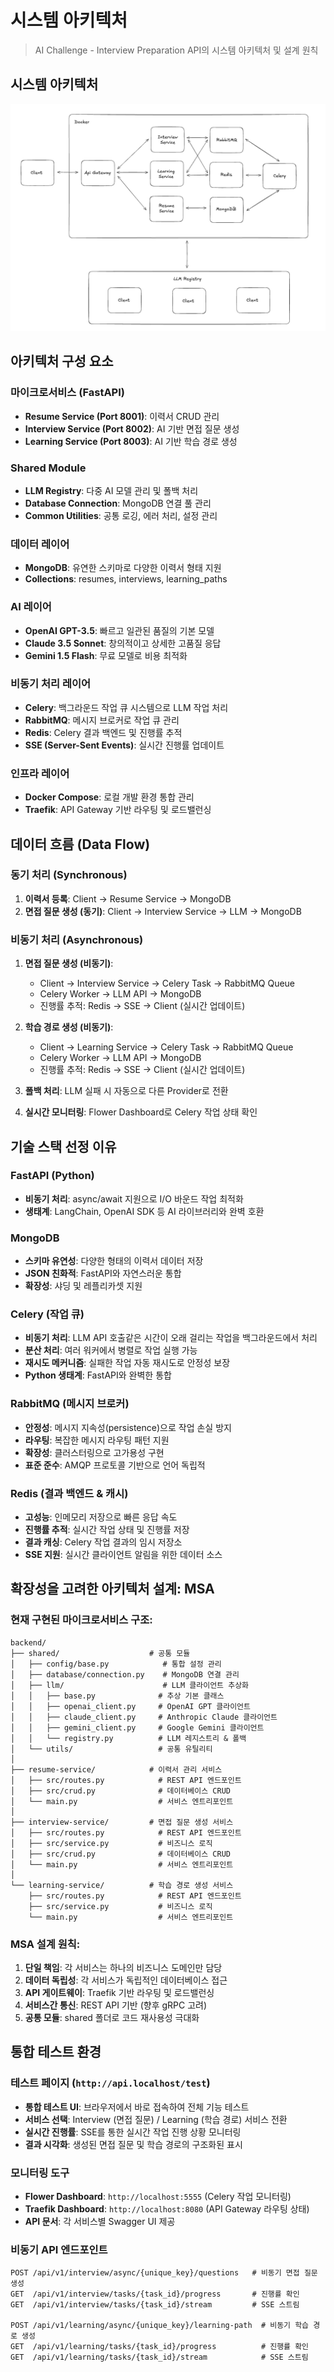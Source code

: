 # 시스템 아키텍처

> AI Challenge - Interview Preparation API의 시스템 아키텍처 및 설계 원칙

## 시스템 아키텍처 

![Architecture](./Architecture.png)

## 아키텍처 구성 요소

### **마이크로서비스 (FastAPI)**
- **Resume Service (Port 8001)**: 이력서 CRUD 관리
- **Interview Service (Port 8002)**: AI 기반 면접 질문 생성
- **Learning Service (Port 8003)**: AI 기반 학습 경로 생성

### **Shared Module**
- **LLM Registry**: 다중 AI 모델 관리 및 폴백 처리
- **Database Connection**: MongoDB 연결 풀 관리
- **Common Utilities**: 공통 로깅, 에러 처리, 설정 관리

### **데이터 레이어**
- **MongoDB**: 유연한 스키마로 다양한 이력서 형태 지원
- **Collections**: resumes, interviews, learning_paths

### **AI 레이어**
- **OpenAI GPT-3.5**: 빠르고 일관된 품질의 기본 모델
- **Claude 3.5 Sonnet**: 창의적이고 상세한 고품질 응답
- **Gemini 1.5 Flash**: 무료 모델로 비용 최적화

### **비동기 처리 레이어**
- **Celery**: 백그라운드 작업 큐 시스템으로 LLM 작업 처리
- **RabbitMQ**: 메시지 브로커로 작업 큐 관리
- **Redis**: Celery 결과 백엔드 및 진행률 추적
- **SSE (Server-Sent Events)**: 실시간 진행률 업데이트

### **인프라 레이어**
- **Docker Compose**: 로컬 개발 환경 통합 관리
- **Traefik**: API Gateway 기반 라우팅 및 로드밸런싱

## 데이터 흐름 (Data Flow)

### **동기 처리 (Synchronous)**
1. **이력서 등록**: Client → Resume Service → MongoDB
2. **면접 질문 생성 (동기)**: Client → Interview Service → LLM → MongoDB

### **비동기 처리 (Asynchronous)**
1. **면접 질문 생성 (비동기)**:
   - Client → Interview Service → Celery Task → RabbitMQ Queue
   - Celery Worker → LLM API → MongoDB
   - 진행률 추적: Redis → SSE → Client (실시간 업데이트)

2. **학습 경로 생성 (비동기)**:
   - Client → Learning Service → Celery Task → RabbitMQ Queue
   - Celery Worker → LLM API → MongoDB
   - 진행률 추적: Redis → SSE → Client (실시간 업데이트)

3. **폴백 처리**: LLM 실패 시 자동으로 다른 Provider로 전환
4. **실시간 모니터링**: Flower Dashboard로 Celery 작업 상태 확인

## 기술 스택 선정 이유

### **FastAPI (Python)**
- **비동기 처리**: async/await 지원으로 I/O 바운드 작업 최적화
- **생태계**: LangChain, OpenAI SDK 등 AI 라이브러리와 완벽 호환

### **MongoDB**
- **스키마 유연성**: 다양한 형태의 이력서 데이터 저장
- **JSON 친화적**: FastAPI와 자연스러운 통합
- **확장성**: 샤딩 및 레플리카셋 지원

### **Celery (작업 큐)**
- **비동기 처리**: LLM API 호출같은 시간이 오래 걸리는 작업을 백그라운드에서 처리
- **분산 처리**: 여러 워커에서 병렬로 작업 실행 가능
- **재시도 메커니즘**: 실패한 작업 자동 재시도로 안정성 보장
- **Python 생태계**: FastAPI와 완벽한 통합

### **RabbitMQ (메시지 브로커)**
- **안정성**: 메시지 지속성(persistence)으로 작업 손실 방지
- **라우팅**: 복잡한 메시지 라우팅 패턴 지원
- **확장성**: 클러스터링으로 고가용성 구현
- **표준 준수**: AMQP 프로토콜 기반으로 언어 독립적

### **Redis (결과 백엔드 & 캐시)**
- **고성능**: 인메모리 저장으로 빠른 응답 속도
- **진행률 추적**: 실시간 작업 상태 및 진행률 저장
- **결과 캐싱**: Celery 작업 결과의 임시 저장소
- **SSE 지원**: 실시간 클라이언트 알림을 위한 데이터 소스

## 확장성을 고려한 아키텍처 설계: MSA

### 현재 구현된 마이크로서비스 구조:

```
backend/
├── shared/                    # 공통 모듈
│   ├── config/base.py            # 통합 설정 관리
│   ├── database/connection.py    # MongoDB 연결 관리
│   ├── llm/                      # LLM 클라이언트 추상화
│   │   ├── base.py              # 추상 기본 클래스
│   │   ├── openai_client.py     # OpenAI GPT 클라이언트
│   │   ├── claude_client.py     # Anthropic Claude 클라이언트
│   │   ├── gemini_client.py     # Google Gemini 클라이언트
│   │   └── registry.py          # LLM 레지스트리 & 폴백
│   └── utils/                   # 공통 유틸리티
│
├── resume-service/            # 이력서 관리 서비스
│   ├── src/routes.py            # REST API 엔드포인트
│   ├── src/crud.py              # 데이터베이스 CRUD
│   └── main.py                  # 서비스 엔트리포인트
│
├── interview-service/         # 면접 질문 생성 서비스
│   ├── src/routes.py            # REST API 엔드포인트
│   ├── src/service.py           # 비즈니스 로직
│   ├── src/crud.py              # 데이터베이스 CRUD
│   └── main.py                  # 서비스 엔트리포인트
│
└── learning-service/          # 학습 경로 생성 서비스
    ├── src/routes.py            # REST API 엔드포인트
    ├── src/service.py           # 비즈니스 로직
    └── main.py                  # 서비스 엔트리포인트
```

### MSA 설계 원칙:
1. **단일 책임**: 각 서비스는 하나의 비즈니스 도메인만 담당
2. **데이터 독립성**: 각 서비스가 독립적인 데이터베이스 접근
3. **API 게이트웨이**: Traefik 기반 라우팅 및 로드밸런싱
4. **서비스간 통신**: REST API 기반 (향후 gRPC 고려)
5. **공통 모듈**: shared 폴더로 코드 재사용성 극대화

## 통합 테스트 환경

### **테스트 페이지 (`http://api.localhost/test`)**
- **통합 테스트 UI**: 브라우저에서 바로 접속하여 전체 기능 테스트
- **서비스 선택**: Interview (면접 질문) / Learning (학습 경로) 서비스 전환
- **실시간 진행률**: SSE를 통한 실시간 작업 진행 상황 모니터링
- **결과 시각화**: 생성된 면접 질문 및 학습 경로의 구조화된 표시

### **모니터링 도구**
- **Flower Dashboard**: `http://localhost:5555` (Celery 작업 모니터링)
- **Traefik Dashboard**: `http://localhost:8080` (API Gateway 라우팅 상태)
- **API 문서**: 각 서비스별 Swagger UI 제공

### **비동기 API 엔드포인트**
```
POST /api/v1/interview/async/{unique_key}/questions   # 비동기 면접 질문 생성
GET  /api/v1/interview/tasks/{task_id}/progress       # 진행률 확인
GET  /api/v1/interview/tasks/{task_id}/stream         # SSE 스트림

POST /api/v1/learning/async/{unique_key}/learning-path  # 비동기 학습 경로 생성  
GET  /api/v1/learning/tasks/{task_id}/progress          # 진행률 확인
GET  /api/v1/learning/tasks/{task_id}/stream            # SSE 스트림
```

